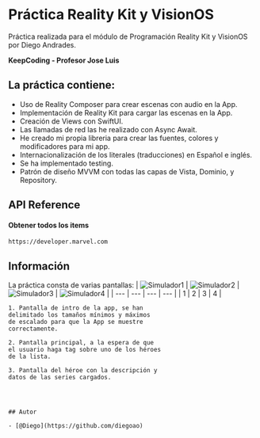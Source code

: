 # Práctica Reality Kit y VisionOS

Práctica realizada para el módulo de Programación Reality Kit y VisionOS por Diego Andrades.

**KeepCoding - Profesor Jose Luis**

## La práctica contiene:

- Uso de Reality Composer para crear escenas con audio en la App.
- Implementación de Reality Kit para cargar las escenas en la App.
- Creación de Views con SwiftUI.
- Las llamadas de red las he realizado con Async Await.
- He creado mi propia libreria para crear las fuentes, colores y modificadores para mi app.
- Internacionalización de los literales (traducciones) en Español e inglés.
- Se ha implementado testing.
- Patrón de diseño MVVM con todas las capas de Vista, Dominio, y Repository.


## API Reference

#### Obtener todos los items

```http
https://developer.marvel.com
```

## Información

La práctica consta de varias pantallas:
| ![Simulador1](https://github.com/diegoao/AppDesarrolloSeguroDiegoAndrades/blob/main/Screenshots%20Readme/imagen1.png) | ![Simulador2](https://github.com/diegoao/AppDesarrolloSeguroDiegoAndrades/blob/main/Screenshots%20Readme/imagen2.png) | ![Simulador3](https://github.com/diegoao/AppDesarrolloSeguroDiegoAndrades/blob/main/Screenshots%20Readme/imagen3.png) | ![Simulador4](https://github.com/diegoao/AppDesarrolloSeguroDiegoAndrades/blob/main/Screenshots%20Readme/imagen4.png) |
| --- | --- | --- | --- | 
| 1 | 2 | 3 | 4 |

```
1. Pantalla de intro de la app, se han
delimitado los tamaños mínimos y máximos
de escalado para que la App se muestre
correctamente.
```
```
2. Pantalla principal, a la espera de que
el usuario haga tag sobre uno de los héroes
de la lista.
```
```
3. Pantalla del héroe con la descripción y
datos de las series cargados.
```
```



## Autor

- [@Diego](https://github.com/diegoao)
